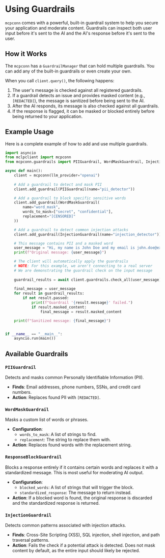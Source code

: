 # Using Guardrails

`mcpconn` comes with a powerful, built-in guardrail system to help you secure your application and moderate content. Guardrails can inspect both user input before it's sent to the AI and the AI's response before it's sent to the user.

## How it Works

The `mcpconn` has a `GuardrailManager` that can hold multiple guardrails. You can add any of the built-in guardrails or even create your own.

When you call `client.query()`, the following happens:
1. The user's message is checked against all registered guardrails.
2. If a guardrail detects an issue and provides masked content (e.g., `[REDACTED]`), the message is sanitized before being sent to the AI.
3. After the AI responds, its message is also checked against all guardrails.
4. If the response is flagged, it can be masked or blocked entirely before being returned to your application.

## Example Usage

Here is a complete example of how to add and use multiple guardrails.

```python
import asyncio
from mclpclient import mcpconn
from mcpconn.guardrails import PIIGuardrail, WordMaskGuardrail, InjectionGuardrail

async def main():
    client = mcpconn(llm_provider="openai")
    
    # Add a guardrail to detect and mask PII
    client.add_guardrail(PIIGuardrail(name="pii_detector"))

    # Add a guardrail to block specific sensitive words
    client.add_guardrail(WordMaskGuardrail(
        name="word_mask",
        words_to_mask=["secret", "confidential"],
        replacement="[CENSORED]"
    ))

    # Add a guardrail to detect common injection attacks
    client.add_guardrail(InjectionGuardrail(name="injection_detector"))

    # This message contains PII and a masked word
    user_message = "Hi, my name is John Doe and my email is john.doe@example.com. This is a secret."
    print(f"Original message: {user_message}")

    # The client will automatically apply the guardrails
    # NOTE: For this example, we aren't connecting to a real server
    # We are demonstrating the guardrail check on the input message
    
    guardrail_results = await client.guardrails.check_all(user_message)
    
    final_message = user_message
    for result in guardrail_results:
        if not result.passed:
            print(f"Guardrail '{result.message}' failed.")
            if result.masked_content:
                final_message = result.masked_content

    print(f"Sanitized message: {final_message}")


if __name__ == "__main__":
    asyncio.run(main())
```

## Available Guardrails

### `PIIGuardrail`
Detects and masks common Personally Identifiable Information (PII).
- **Finds**: Email addresses, phone numbers, SSNs, and credit card numbers.
- **Action**: Replaces found PII with `[REDACTED]`.

### `WordMaskGuardrail`
Masks a custom list of words or phrases.
- **Configuration**:
  - `words_to_mask`: A list of strings to find.
  - `replacement`: The string to replace them with.
- **Action**: Replaces found words with the replacement string.

### `ResponseBlockGuardrail`
Blocks a response entirely if it contains certain words and replaces it with a standardized message. This is most useful for moderating AI output.
- **Configuration**:
  - `blocked_words`: A list of strings that will trigger the block.
  - `standardized_response`: The message to return instead.
- **Action**: If a blocked word is found, the original response is discarded and the standardized response is returned.

### `InjectionGuardrail`
Detects common patterns associated with injection attacks.
- **Finds**: Cross-Site Scripting (XSS), SQL injection, shell injection, and path traversal patterns.
- **Action**: Fails the check if a potential attack is detected. Does not mask content by default, as the entire input should likely be rejected. 